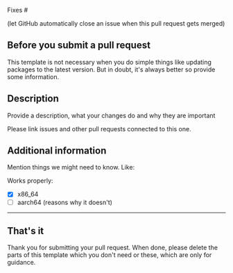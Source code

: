 Fixes #

(let GitHub automatically close an issue when this pull request gets merged)

## Before you submit a pull request
This template is not necessary when you do simple things like updating packages to the latest version. But in doubt, it's always better so provide some information.

## Description
Provide a description, what your changes do and why they are important

Please link issues and other pull requests connected to this one.

## Additional information
Mention things we might need to know. Like:

Works properly:
- [x] x86_64
- [ ] aarch64 (reasons why it doesn't)

---

## That's it
Thank you for submitting your pull request.
When done, please delete the parts of this template which you don't need or these, which are only for guidance.
